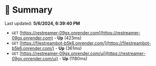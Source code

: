 # 📖 Summary
Last updated: **5/6/2024, 6:39:40 PM**

- `GET` [https://restreamer-09gx.onrender.com](https://restreamer-09gx.onrender.com) - **Up** (423ms)
- `GET` [https://filestreambot-b5k6.onrender.com/](https://filestreambot-b5k6.onrender.com/) - **Up** (361ms)
- `GET` [https://restreamer-09gx.onrender.com/ui](https://restreamer-09gx.onrender.com/ui) - **Up** (1180ms)
